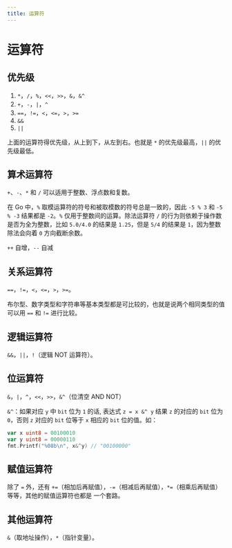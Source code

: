 ```yaml
---
title: 运算符
---
```

# 运算符
## 优先级

1. `*`，`/`，`%`，`<<`，`>>`，`&`，`&^`
2. `+`，`-`，`|`，`^`
3. `==`，`!=`，`<`，`<=`，`>`，`>=`
4. `&&`
5. `||`

上面的运算符得优先级，从上到下，从左到右。也就是 `*` 的优先级最高，`||` 的优先级最低。

## 算术运算符
`+`、`-`、`*` 和 `/` 可以适用于整数、浮点数和复数。

在 Go 中，`%` 取模运算符的符号和被取模数的符号总是一致的，因此 `-5 % 3` 和 `-5 % -3` 结果都是 `-2`。`%` 
仅用于整数间的运算。除法运算符 `/` 的行为则依赖于操作数是否为全为整数，比如 `5.0/4.0` 的结果是 `1.25`，但是 
`5/4` 的结果是 `1`，因为整数除法会向着 `0` 方向截断余数。

`++` 自增，`--` 自减

## 关系运算符
`==`，`!=`，`<`，`<=`，`>`，`>=`。

布尔型、数字类型和字符串等基本类型都是可比较的，也就是说两个相同类型的值可以用 `==` 和 `!=` 进行比较。
## 逻辑运算符
`&&`，`||`，`!`（逻辑 NOT 运算符）。

## 位运算符
`&`，`|`，`^`，`<<`，`>>`，`&^`（位清空 AND NOT）

`&^`：如果对应 `y` 中 `bit` 位为 `1` 的话, 表达式 `z = x &^ y` 结果 `z` 的对应的 `bit` 位为 `0`，否则 `z` 
对应的 `bit` 位等于 `x` 相应的 `bit` 位的值。如：
```go
var x uint8 = 00100010
var y uint8 = 00000110
fmt.Printf("%08b\n", x&^y) // "00100000"
```

## 赋值运算符
除了 `=` 外，还有 `+=`（相加后再赋值），`-=`（相减后再赋值），`*=`（相乘后再赋值）等等，其他的赋值运算符也都是
一个套路。

## 其他运算符
`&`（取地址操作），`*`（指针变量）。
